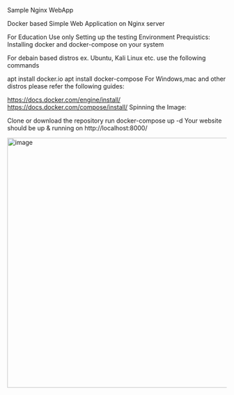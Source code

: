 Sample Nginx WebApp

Docker based Simple Web Application on Nginx server

For Education Use only
Setting up the testing Environment
Prequistics: Installing docker and docker-compose on your system

For debain based distros ex. Ubuntu, Kali Linux etc. use the following commands

apt install docker.io
apt install docker-compose
For Windows,mac and other distros please refer the following guides:

https://docs.docker.com/engine/install/
https://docs.docker.com/compose/install/
Spinning the Image:

Clone or download the repository
run docker-compose up -d
Your website should be up & running on http://localhost:8000/


<img width="1240" height="574" alt="image" src="https://github.com/user-attachments/assets/31ab65f0-b059-4087-8db2-41cb44810ec4" />
